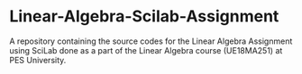 # Linear-Algebra-Scilab-Assignment
A repository containing the source codes for the Linear Algebra Assignment using SciLab done as a part of the Linear Algebra course (UE18MA251) at PES University.
